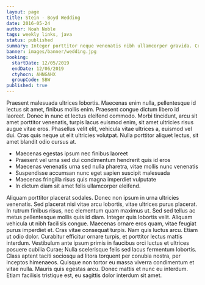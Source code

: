 ```yaml
---
layout: page
title: Stein - Boyd Wedding
date: 2016-05-24
author: Noah Noble
tags: weekly links, java
status: published
summary: Integer porttitor neque venenatis nibh ullamcorper gravida. Cras pretium.
banner: images/banner/wedding.jpg
booking:
  startDate: 12/05/2019
  endDate: 12/06/2019
  ctyhocn: AHNGAHX
  groupCode: SBW
published: true
---
```

Praesent malesuada ultrices lobortis. Maecenas enim nulla, pellentesque id lectus sit amet, finibus mollis enim. Praesent congue dictum libero id laoreet. Donec in nunc et lectus eleifend commodo. Morbi tincidunt, arcu sit amet porttitor venenatis, turpis lacus euismod enim, sit amet ultricies risus augue vitae eros. Phasellus velit elit, vehicula vitae ultrices a, euismod vel dui. Cras quis neque ut elit ultricies volutpat. Nulla porttitor aliquet lectus, sit amet blandit odio cursus at.

* Maecenas egestas ipsum nec finibus laoreet
* Praesent vel urna sed dui condimentum hendrerit quis id eros
* Maecenas venenatis urna sed nulla pharetra, vitae mollis nunc venenatis
* Suspendisse accumsan nunc eget sapien suscipit malesuada
* Maecenas fringilla risus quis magna imperdiet vulputate
* In dictum diam sit amet felis ullamcorper eleifend.

Aliquam porttitor placerat sodales. Donec non ipsum in urna ultricies venenatis. Sed placerat nisi vitae arcu lobortis, vitae ultrices purus placerat. In rutrum finibus risus, nec elementum quam maximus ut. Sed sed tellus ac metus pellentesque mollis quis id diam. Integer quis lobortis velit. Aliquam vehicula ut nibh facilisis congue. Maecenas ornare eros quam, vitae feugiat purus imperdiet et. Cras vitae consequat turpis. Nam quis luctus arcu. Etiam ut odio dolor. Curabitur efficitur ornare turpis, et porttitor lectus mattis interdum.
Vestibulum ante ipsum primis in faucibus orci luctus et ultrices posuere cubilia Curae; Nulla scelerisque felis sed lacus fermentum lobortis. Class aptent taciti sociosqu ad litora torquent per conubia nostra, per inceptos himenaeos. Quisque non tortor eu massa viverra condimentum et vitae nulla. Mauris quis egestas arcu. Donec mattis et nunc eu interdum. Etiam facilisis tristique est, eu sagittis dolor interdum sit amet.
